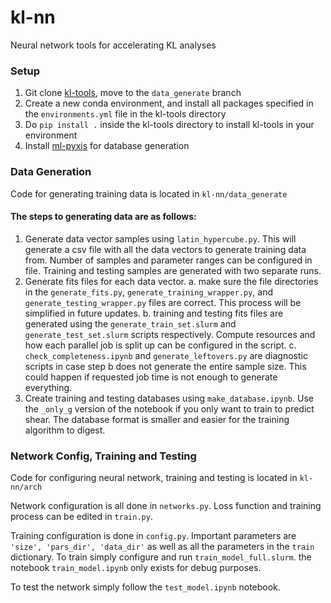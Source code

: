 # kl-nn
Neural network tools for accelerating KL analyses

### Setup
1. Git clone [kl-tools](https://github.com/wxs0703/kl-tools), move to the `data_generate` branch
2. Create a new conda environment, and install all packages specified in the `environments.yml` file in the kl-tools directory
3. Do `pip install .` inside the kl-tools directory to install kl-tools in your environment
4. Install [ml-pyxis](https://github.com/vicolab/ml-pyxis) for database generation

### Data Generation
Code for generating training data is located in `kl-nn/data_generate`

#### The steps to generating data are as follows:
1. Generate data vector samples using `latin_hypercube.py`. This will generate a csv file with all the data vectors to generate training data from. Number of samples and parameter ranges can be configured in file. Training and testing samples are generated with two separate runs.
2. Generate fits files for each data vector.
    a. make sure the file directories in the `generate_fits.py`, `generate_training_wrapper.py`, and `generate_testing_wrapper.py` files are correct. This process will be simplified in future updates.
    b. training and testing fits files are generated using the `generate_train_set.slurm` and `generate_test_set.slurm` scripts respectively. Compute resources and how each parallel job is split up can be configured in the script.
    c. `check_completeness.ipynb` and `generate_leftovers.py` are diagnostic scripts in case step b does not generate the entire sample size. This could happen if requested job time is not enough to generate everything.
3. Create training and testing databases using `make_database.ipynb`. Use the `_only_g` version of the notebook if you only want to train to predict shear. The database format is smaller and easier for the training algorithm to digest.

### Network Config, Training and Testing
Code for configuring neural network, training and testing is located in `kl-nn/arch`

Network configuration is all done in `networks.py`. Loss function and training process can be edited in `train.py`.

Training configuration is done in `config.py`. Important parameters are `'size', 'pars_dir', 'data_dir'` as well as all the parameters in the `train` dictionary. To train simply configure and run `train_model_full.slurm`. the notebook `train_model.ipynb` only exists for debug purposes.

To test the network simply follow the `test_model.ipynb` notebook.